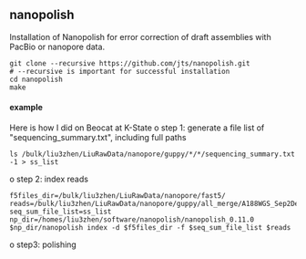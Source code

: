 ## nanopolish
Installation of Nanopolish for error correction of draft assemblies with PacBio or nanopore data.
```
git clone --recursive https://github.com/jts/nanopolish.git
# --recursive is important for successful installation
cd nanopolish
make
```

#### example
Here is how I did on Beocat at K-State
o step 1: generate a file list of "sequencing_summary.txt", including full paths
```
ls /bulk/liu3zhen/LiuRawData/nanopore/guppy/*/*/sequencing_summary.txt -1 > ss_list
```

o step 2: index reads
```
f5files_dir=/bulk/liu3zhen/LiuRawData/nanopore/fast5/
reads=/bulk/liu3zhen/LiuRawData/nanopore/guppy/all_merge/A188WGS_Sep2Dec2019_min5kb_guppyPASS.fasta
seq_sum_file_list=ss_list
np_dir=/homes/liu3zhen/software/nanopolish/nanopolish_0.11.0
$np_dir/nanopolish index -d $f5files_dir -f $seq_sum_file_list $reads
```

o step3: polishing


